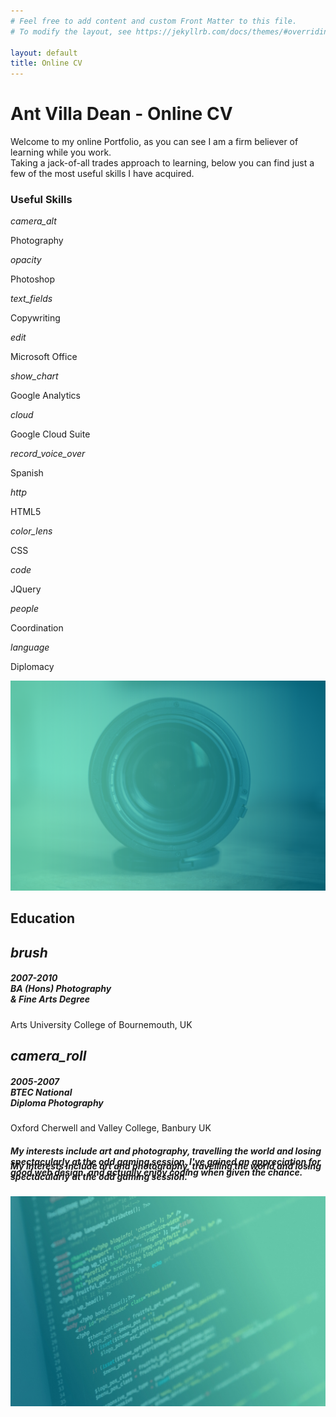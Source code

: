 ```yaml
---
# Feel free to add content and custom Front Matter to this file.
# To modify the layout, see https://jekyllrb.com/docs/themes/#overriding-theme-defaults

layout: default
title: Online CV
---
```

<div id="index-banner" class="parallax-container valign-wrapper">
    <div class="section no-pad-bot">
      <div class="container">
        <h1 class="header center">Ant Villa Dean - Online CV</h1>
        <div class="row center">
          <p class="col s12">Welcome to my online Portfolio, as you can see I am a firm believer of learning while you work. 
            <br>Taking a jack-of-all trades approach to learning, below you can find just a few of the most useful skills I have acquired.</p>
        </div>
          <h3 class="center">Useful Skills</h3>
        <div class="row center">
          <div class="row">
                 <div class="col l2">
                   <div class="card-panel cyan z-depth-2">
                     <span class="white-text">
                      <i class="large material-icons">camera_alt</i>
                      <p>Photography</p>
                     </span>
                   </div>
                 </div>
                 <div class="col l2">
                   <div class="card-panel cyan z-depth-2">
                     <span class="white-text">
                      <i class="large material-icons">opacity</i>
                      <p>Photoshop</p>
                     </span>
                   </div>
                 </div>
                 <div class="col l2">
                   <div class="card-panel cyan z-depth-2">
                     <span class="white-text">
                      <i class="large material-icons">text_fields</i>
                      <p>Copywriting</p>
                     </span>
                   </div>
                 </div>
                 <div class="col l2">
                   <div class="card-panel cyan z-depth-2">
                     <span class="white-text">
                       <i class="large material-icons">edit</i>
                       <p>Microsoft Office</p>
                     </span>
                   </div>
                 </div>
                 <div class="col l2">
                   <div class="card-panel cyan z-depth-2">
                     <span class="white-text">
                      <i class="large material-icons">show_chart</i>
                      <p>Google Analytics</p>
                     </span>
                   </div>
                 </div>
                 <div class="col l2">
                   <div class="card-panel cyan z-depth-2">
                     <span class="white-text">
                      <i class="large material-icons">cloud</i>
                      <p>Google Cloud Suite</p>
                     </span>
                   </div>
                 </div>                 
                 <div class="col l2">
                   <div class="card-panel cyan z-depth-2">
                     <span class="white-text">
                       <i class="large material-icons">record_voice_over</i>
                       <p>Spanish</p>
                     </span>
                   </div>
                 </div>
                 <div class="col l2">
                   <div class="card-panel cyan z-depth-2">
                     <span class="white-text">
                      <i class="large material-icons">http</i>
                      <p>HTML5</p>
                     </span>
                   </div>
                 </div>
                 <div class="col l2">
                   <div class="card-panel cyan z-depth-2">
                     <span class="white-text">
                      <i class="large material-icons">color_lens</i>
                      <p>CSS</p>
                     </span>
                   </div>
                 </div>
                 <div class="col l2">
                   <div class="card-panel cyan z-depth-2">
                     <span class="white-text">
                      <i class="large material-icons">code</i>
                      <p>JQuery</p>
                     </span>
                   </div>
                 </div>
                 <div class="col l2">
                   <div class="card-panel cyan z-depth-2">
                     <span class="white-text">
                      <i class="large material-icons">people</i>
                      <p>Coordination</p>
                     </span>
                   </div>
                 </div>
                 <div class="col l2">
                   <div class="card-panel cyan z-depth-2">
                     <span class="white-text">
                      <i class="large material-icons">language</i>
                      <p>Diplomacy</p>
                     </span>
                   </div>
                 </div>
           </div>
        </div>
      </div>
    </div>
    <div class="parallax"><img src="/assets/images/StockLens.jpg"></div>
  </div>

  <!--   Container Section   -->
  <div class="container">
    <div class="section">
      <!--   Icon Section   -->
      <div class="row">
        <div class="row center">
          <h2 class="header col s12 light">Education</h2>
        </div>
        <div class="col s12 m6">
          <div class="icon-block">
            <h2 class="center grey-text"><i class="material-icons">brush</i></h2>
            <h5 class="center grey-text text-darken-3">2007-2010<br>BA (Hons) Photography<br> & Fine Arts Degree</h5>
            <p class="center light">Arts University College of Bournemouth, UK</p>
          </div>
        </div>
        <div class="col s12 m6">
          <div class="icon-block">
            <h2 class="center grey-text"><i class="material-icons">camera_roll</i></h2>
            <h5 class="center grey-text text-darken-3">2005-2007<br>BTEC National<br>Diploma Photography</h5>
            <p class="center light">Oxford Cherwell and Valley College, Banbury UK</p>
          </div>
        </div>
      </div>
    </div>
  </div>



  <div class="parallax-container valign-wrapper">
    <div class="section">
      <div class="container">
        <div class="row center">
          <h5 class="header col s12 light hide-on-small-only">My interests include art and photography, travelling the world and losing spectacularly at the odd gaming session. I've gained an  appreciation for good web design, and actually enjoy coding when given the chance.</h5>
          <h5 class="header col s12 light hide-on-med-and-up" style="margin-top: -10%">My interests include art and photography, travelling the world and losing spectacularly at the odd gaming session.</h5>
        </div>
      </div>
    </div>
    <div class="parallax"><img src="/assets/images/screen.jpg">
    </div>
  </div>
